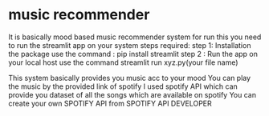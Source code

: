 # music recommender
It is basically mood based music recommender system
for run this you need to run the streamlit app on your system
steps required:
step 1: Installation the package 
use the command : pip install streamlit
step 2 : Run the app on your local host
use the command streamlit run xyz.py(your file name)

This system basically provides you music acc to your mood
You can play the music by the provided link of spotify
I used spotify API which can provide you dataset of all the songs which are available on spotify
You can create your own SPOTIFY API from SPOTIFY API DEVELOPER
